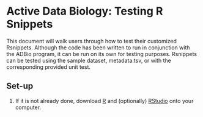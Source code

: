 <!--rsnippet-testing-title-->
# Active Data Biology: Testing R Snippets
<!--rsnippet-testing-description-->
This document will walk users through how to test their customized Rsnippets. Although the code has been written to run in conjunction with the ADBio program, it can be run on its own for testing purposes. Rsnippets can be tested using the sample dataset, metadata.tsv, or with the corresponding provided unit test.

<!--rsnippet-testing-setup-->
## Set-up
1. If it is not already done, download [R](https://cran.cnr.berkeley.edu/) and (optionally) [RStudio](https://www.rstudio.com/products/rstudio/download/) onto your computer.
